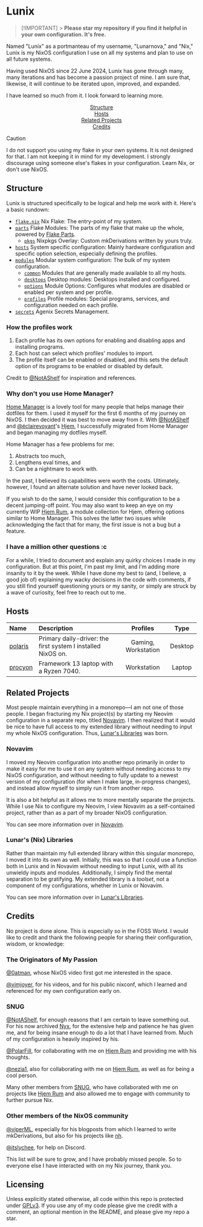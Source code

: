 # Lunix

> [!IMPORTANT] > **Please star my repository if you find it helpful in your own configuration.
> It's free.**

Named "Lunix" as a portmanteau of my username, "Lunarnova," and "Nix," Lunix is
my NixOS configuration I use on all my systems and plan to use on all future
systems.

Having used NixOS since 22 June 2024, Lunix has gone through many, many
iterations and has become a passion project of mine. I am sure that, likewise,
it will continue to be iterated upon, improved, and expanded.

I have learned so much from it. I look forward to learning more.

<div align="center">
    <a href=#structure>Structure</a></br>
    <a href=#hosts>Hosts</a></br>
    <a href=#related-projects>Related Projects</a></br>
    <a href=#Credits>Credits</a>
</div>

> [!CAUTION]
> I do not support you using my flake in your own systems. It is not designed
> for that. I am not keeping it in mind for my development. I strongly
> discourage using someone else's flakes in your configuration. Learn Nix, or
> don't use NixOS.

## Structure

Lunix is structured specifically to be logical and help me work with it. Here's
a basic rundown:

- [`flake.nix`] Nix Flake: The entry-point of my system.
- [`parts`] Flake Modules: The parts of my flake that make up the whole, powered
  by [Flake Parts].
  - [`pkgs`] Nixpkgs Overlay: Custom mkDerivations written by yours truly.
- [`hosts`] System specific configuration: Mainly hardware configuration and
  specific option selection, especially defining the profiles.
- [`modules`] Modular system configuration: The bulk of my system configuration.
  - [`common`] Modules that are generally made available to all my hosts.
  - [`desktops`] Desktop modules: Desktops installed and configured.
  - [`options`] Module Options: Configures what modules are disabled or enabled
    per system and per profile.
  - [`profiles`] Profile modules: Special programs, services, and configuration
    needed on each profile.
- [`secrets`] Agenix Secrets Management.

### How the profiles work

1. Each profile has its own options for enabling and disabling apps and
   installing programs.
2. Each host can select which profiles' modules to import.
3. The profile itself can be enabled or disabled, and this sets the default
   option of its programs to be enabled or disabled by default.

Credit to [@NotAShelf] for inspiration and references.

### Why don't you use Home Manager?

[Home Manager] is a lovely tool for many people that helps manage their dotfiles
for them. I used it myself for the first 6 months of my journey on NixOS. I then
decided it was best to move away from it. With [@NotAShelf] and
[@éclairevoyant]'s [Hjem], I successfully migrated from Home Manager and began
managing my dotfiles myself.

Home Manager has a few problems for me:

1. Abstracts too much,
2. Lengthens eval times, and
3. Can be a nightmare to work with.

In the past, I believed its capabilities were worth the costs. Ultimately,
however, I found an alternate solution and have never looked back.

If you wish to do the same, I would consider this configuration to be a decent
jumping-off point. You may also want to keep an eye on my currently WIP
[Hjem Rum], a module collection for Hjem, offering options similar to Home
Manager. This solves the latter two issues while acknowledging the fact that for
many, the first issue is not a bug but a feature.

### I have a million other questions :c

For a while, I tried to document and explain any quirky choices I made in my
configuration. But at this point, I'm past my limit, and I'm adding more
insanity to it by the week. While I have done my best to (and, I believe, a good
job of) explaining my wacky decisions in the code with comments, if you still
find yourself questioning yours or my sanity, or simply are struck by a wave of
curiosity, feel free to reach out to me.

[`flake.nix`]: ./flake.nix
[`parts`]: ./parts
[Flake Parts]: https://github.com/hercules-ci/flake-parts
[`pkgs`]: ./parts/pkgs
[`hosts`]: ./hosts
[`modules`]: ./modules
[`common`]: ./modules/common
[`desktops`]: ./modules/desktops
[`options`]: ./modules/options
[`profiles`]: ./modules/profiles
[`secrets`]: ./secrets
[@NotAShelf]: https://github.com/NotAShelf
[Home Manager]: https://github.com/nix-community/home-manager
[@éclairevoyant]: https://github.com/eclairevoyant
[Hjem]: https://github.com/feel-co/hjem
[Hjem Rum]: https://github.com/snugnug/hjem-rum

## Hosts

| Name      | Description                                                  |      Profiles       |  Type   |
| :-------- | :----------------------------------------------------------- | :-----------------: | :-----: |
| [polaris] | Primary daily-driver: the first system I installed NixOS on. | Gaming, Workstation | Desktop |
| [procyon] | Framework 13 laptop with a Ryzen 7040.                       |     Workstation     | Laptop  |

[polaris]: ./hosts/polaris
[procyon]: ./hosts/procyon

## Related Projects

Most people maintain everything in a monorepo―I am not one of those people. I
began fracturing my Nix project(s) by starting my Neovim configuration in a
separate repo, titled [Novavim]. I then realized that it would be nice to have
full access to my extended library without needing to input my whole NixOS
configuration. Thus, [Lunar's Libraries] was born.

### Novavim

I moved my Neovim configuration into another repo primarily in order to make it
easy for me to use it on any system without needing access to my NixOS
configuration, and without needing to fully update to a newest version of my
configuration (for when I make large, in-progress changes), and instead allow
myself to simply run it from another repo.

It is also a bit helpful as it allows me to more mentally separate the projects.
While I use Nix to configure my Neovim, I view Novavim as a self-contained
project, rather than as a part of my broader NixOS configuration.

You can see more information over in [Novavim].

### Lunar's (Nix) Libraries

Rather than maintain my full extended library within this singular monorepo, I
moved it into its own as well. Initially, this was so that I could use a
function both in Lunix and in Novavim without needing to input Lunix, with all
its unwieldy inputs and modules. Additionally, I simply find the mental
separation to be gratifying. My extended library is a _toolset_, not a component
of my configurations, whether in Lunix or Novavim.

You can see more information over in [Lunar's Libraries].

[Novavim]: https://www.github.com/lunarnovaa/novavim
[Lunar's Libraries]: https://www.github.com/lunarnovaa/lunarslib

## Credits

No project is done alone. This is especially so in the FOSS World. I would like
to credit and thank the following people for sharing their configuration,
wisdom, or knowledge:

### The Originators of My Passion

[@0atman], whose NixOS video first got me interested in the space.

[@vimjoyer], for his videos, and for his public nixconf, which I learned and
referenced for my own configuration early on.

### SNUG

[@NotAShelf], for enough reasons that I am certain to leave something out. For
his now archived [Nyx], for the extensive help and patience he has given me, and
for being insane enough to do a lot that I have learned from. Much of my
configuration is heavily inspired by his.

[@PolarFill], for collaborating with me on [Hjem Rum] and providing me with his
thoughts.

[@nezia1], also for collaborating with me on [Hjem Rum], as well as for being a
cool person.

Many other members from [SNUG], who have collaborated with me on projects like
[Hjem Rum] and also allowed me to engage with community to further pursue Nix.

### Other members of the NixOS community

[@viperML], especially for his blogposts from which I learned to write
mkDerivations, but also for his projects like [nh].

[@itslychee], for help on Discord.

This list will be sure to grow, and I have probably missed people. So to
everyone else I have interacted with on my Nix journey, thank you.

[@0atman]: https://github.com/0atman
[@vimjoyer]: https://github.com/vimjoyer
[Nyx]: https://github.com/NotAShelf/Nyx
[@PolarFill]: https://github.com/PolarFill
[@nezia1]: https://github.com/nezia1
[SNUG]: https://github.com/snugnug
[@viperML]: https://github.com/viperML
[nh]: https://github.com/viperML/nh
[@itslychee]: https://github.com/itslychee

## Licensing

Unless explicitly stated otherwise, all code within this repo is protected under
[GPLv3]. If you use any of my code please give me credit with a comment, an
optional mention in the README, and please give my repo a star.

[GPLv3]: ./LICENSE
